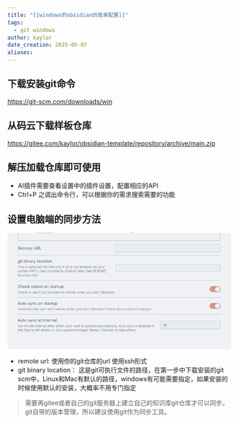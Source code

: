 ```yaml
---
title: "[[windows的obsidian的简单配置]]"
tags:
  - git windows
author: kaylor
date_creation: 2025-05-07
aliases: 
---
```


## 下载安装git命令

https://git-scm.com/downloads/win

## 从码云下载样板仓库

https://gitee.com/kaylor/obsidian-template/repository/archive/main.zip

## 解压加载仓库即可使用
-  AI插件需要查看设置中的插件设置，配置相应的API
- Ctrl+P 之调出命令行，可以根据你的需求搜索需要的功能

## 设置电脑端的同步方法

![](windows的obsidian的简单配置.png)
- remote url: 使用你的git仓库的url 使用ssh形式
- git binary location： 这是git可执行文件的路径，在第一步中下载安装的git scm中，Linux和Mac有默认的路径，windows有可能需要指定，如果安装的时候使用默认的安装，大概率不用专门指定


> 需要再gitee或者自己的git服务器上建立自己的知识库git仓库才可以同步。
> git自带的版本管理，所以建议使用git作为同步工具。